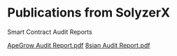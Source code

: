 # Publications from SolyzerX
Smart Contract Audit Reports

 [ApeGrow Audit Report.pdf](https://github.com/SolyzerX/Audits/files/10101865/ApeGrow.Audit.Report.pdf)
 [8sian Audit Report.pdf](https://github.com/SolyzerX/Audits/files/10143561/8sian.Audit.Report.pdf)
